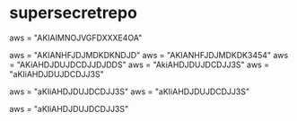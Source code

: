 # supersecretrepo
 aws = "AKIAIMNOJVGFDXXXE4OA"
 
 aws = "AKIANHFJDJMDKDKNDJD"
 aws = "AKIANHFJDJMDKDK3454"
 aws = "AKiAHDJDUJDCDJJDJDDS"
  aws = "AkiAHDJDUJDCDJJ3S"
  aws = "aKIiAHDJDUJDCDJJ3S"
  
  aws = "aKIiAHDJDUJDCDJJ3S"
  aws = "aKIiAHDJDUJDCDJJ3S"
  
 aws = "aKIiAHDJDUJDCDJJ3S"
